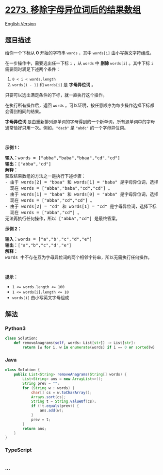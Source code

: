 # [2273. 移除字母异位词后的结果数组](https://leetcode.cn/problems/find-resultant-array-after-removing-anagrams)

[English Version](/solution/2200-2299/2273.Find%20Resultant%20Array%20After%20Removing%20Anagrams/README_EN.md)

## 题目描述

<!-- 这里写题目描述 -->

<p>给你一个下标从 <strong>0</strong> 开始的字符串 <code>words</code> ，其中 <code>words[i]</code> 由小写英文字符组成。</p>

<p>在一步操作中，需要选出任一下标 <code>i</code> ，从 <code>words</code> 中 <strong>删除</strong> <code>words[i]</code> 。其中下标 <code>i</code> 需要同时满足下述两个条件：</p>

<ol>
	<li><code>0 &lt; i &lt; words.length</code></li>
	<li><code>words[i - 1]</code> 和 <code>words[i]</code> 是 <strong>字母异位词</strong> 。</li>
</ol>

<p>只要可以选出满足条件的下标，就一直执行这个操作。</p>

<p>在执行所有操作后，返回 <code>words</code> 。可以证明，按任意顺序为每步操作选择下标都会得到相同的结果。</p>

<p><strong>字母异位词</strong> 是由重新排列源单词的字母得到的一个新单词，所有源单词中的字母通常恰好只用一次。例如，<code>"dacb"</code> 是 <code>"abdc"</code> 的一个字母异位词。</p>

<p>&nbsp;</p>

<p><strong>示例 1：</strong></p>

<pre><strong>输入：</strong>words = ["abba","baba","bbaa","cd","cd"]
<strong>输出：</strong>["abba","cd"]
<strong>解释：</strong>
获取结果数组的方法之一是执行下述步骤：
- 由于 words[2] = "bbaa" 和 words[1] = "baba" 是字母异位词，选择下标 2 并删除 words[2] 。
  现在 words = ["abba","baba","cd","cd"] 。
- 由于 words[1] = "baba" 和 words[0] = "abba" 是字母异位词，选择下标 1 并删除 words[1] 。
  现在 words = ["abba","cd","cd"] 。
- 由于 words[2] = "cd" 和 words[1] = "cd" 是字母异位词，选择下标 2 并删除 words[2] 。
  现在 words = ["abba","cd"] 。
无法再执行任何操作，所以 ["abba","cd"] 是最终答案。</pre>

<p><strong>示例 2：</strong></p>

<pre><strong>输入：</strong>words = ["a","b","c","d","e"]
<strong>输出：</strong>["a","b","c","d","e"]
<strong>解释：</strong>
words 中不存在互为字母异位词的两个相邻字符串，所以无需执行任何操作。</pre>

<p>&nbsp;</p>

<p><strong>提示：</strong></p>

<ul>
	<li><code>1 &lt;= words.length &lt;= 100</code></li>
	<li><code>1 &lt;= words[i].length &lt;= 10</code></li>
	<li><code>words[i]</code> 由小写英文字母组成</li>
</ul>

## 解法

<!-- 这里可写通用的实现逻辑 -->

<!-- tabs:start -->

### **Python3**

<!-- 这里可写当前语言的特殊实现逻辑 -->

```python
class Solution:
    def removeAnagrams(self, words: List[str]) -> List[str]:
        return [w for i, w in enumerate(words) if i == 0 or sorted(w) != sorted(words[i - 1])]
```

### **Java**

<!-- 这里可写当前语言的特殊实现逻辑 -->

```java
class Solution {
    public List<String> removeAnagrams(String[] words) {
        List<String> ans = new ArrayList<>();
        String prev = "";
        for (String w : words) {
            char[] cs = w.toCharArray();
            Arrays.sort(cs);
            String t = String.valueOf(cs);
            if (!t.equals(prev)) {
                ans.add(w);
            }
            prev = t;
        }
        return ans;
    }
}
```

### **TypeScript**

```ts

```

### **...**

```

```

<!-- tabs:end -->
